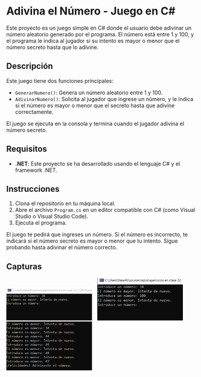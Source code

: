 # Adivina el Número - Juego en C#

Este proyecto es un juego simple en C# donde el usuario debe adivinar un número aleatorio generado por el programa. El número está entre 1 y 100, y el programa le indica al jugador si su intento es mayor o menor que el número secreto hasta que lo adivine.

## Descripción

Este juego tiene dos funciones principales:

- `GenerarNumero()`: Genera un número aleatorio entre 1 y 100.
- `AdivinarNumero()`: Solicita al jugador que ingrese un número, y le indica si el número es mayor o menor que el secreto hasta que adivine correctamente.

El juego se ejecuta en la consola y termina cuando el jugador adivina el número secreto.

## Requisitos

- **.NET**: Este proyecto se ha desarrollado usando el lenguaje C# y el framework .NET.

## Instrucciones

1. Clona el repositorio en tu máquina local.
2. Abre el archivo `Program.cs` en un editor compatible con C# (como Visual Studio o Visual Studio Code).
3. Ejecuta el programa.

El juego te pedirá que ingreses un número. Si el número es incorrecto, te indicará si el número secreto es mayor o menor que tu intento. Sigue probando hasta adivinar el número correcto.

## Capturas
<div>
  <img src="programacion visual/Captura1.PNG" alt="Ejecución 1" width="45%" style="display: inline-block; margin-right: 10px;" />
  <img src="programacion visual/Captura2.PNG" alt="Ejecución 2" width="45%" style="display: inline-block;" />
  <img src="programacion visual/Captura3.PNG" alt="Ejecución 2" width="45%" style="display: inline-block;" />
</div>
